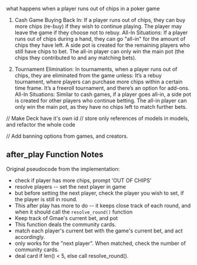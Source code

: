 what happens when a player runs out of chips in a poker game

1. Cash Game
Buying Back In:
If a player runs out of chips, they can buy more chips (re-buy) if they wish to continue playing.
The player may leave the game if they choose not to rebuy.
All-In Situations:
If a player runs out of chips during a hand, they can go "all-in" for the amount of chips they have left. A side pot is created for the remaining players who still have chips to bet.
The all-in player can only win the main pot (the chips they contributed to and any matching bets).

2. Tournament
Elimination:
In tournaments, when a player runs out of chips, they are eliminated from the game unless:
It’s a rebuy tournament, where players can purchase more chips within a certain time frame.
It’s a freeroll tournament, and there’s an option for add-ons.
All-In Situations:
Similar to cash games, if a player goes all-in, a side pot is created for other players who continue betting.
The all-in player can only win the main pot, as they have no chips left to match further bets.


// Make Deck have it's own id
// store only references of models in models, and refactor the whole code


// Add banning options from games, and creators.

## after_play Function Notes
Original pseudocode from the implementation:
- check if player has more chips, prompt 'OUT OF CHIPS'
- resolve players -- set the next player in game
- but before setting the next player, check the player you wish to set, if the player is still in round.
- This after play has more to do -- it keeps close track of each round, and when it should call the `resolve_round()` function
- Keep track of Gmae's current bet, and pot
- This function deals the community cards.
- match each player's current bet with the game's current bet, and act accordingly.
- only works for the "next player". When matched, check the number of community cards.
- deal card if len() < 5, else call resolve_round().
